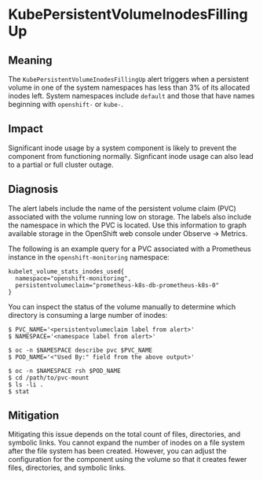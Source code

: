 # KubePersistentVolumeInodesFillingUp

## Meaning

The `KubePersistentVolumeInodesFillingUp` alert triggers when a persistent
volume in one of the system namespaces has less than 3% of its allocated inodes
left. System namespaces include `default` and those that have names beginning
with `openshift-` or `kube-`.

## Impact

Significant inode usage by a system component is likely to prevent the
component from functioning normally. Signficant inode usage can also lead to a
partial or full cluster outage.

## Diagnosis

The alert labels include the name of the persistent volume claim (PVC)
associated with the volume running low on storage. The labels also include the
namespace in which the PVC is located. Use this information to graph
available storage in the OpenShift web console under Observe -> Metrics.  

The following is an example query for a PVC associated with a Prometheus
instance in the `openshift-monitoring` namespace:

```text
kubelet_volume_stats_inodes_used{
  namespace="openshift-monitoring",
  persistentvolumeclaim="prometheus-k8s-db-prometheus-k8s-0"
}
```

You can inspect the status of the volume manually to determine which directory
is consuming a large number of inodes:

```console
$ PVC_NAME='<persistentvolumeclaim label from alert>'
$ NAMESPACE='<namespace label from alert>'

$ oc -n $NAMESPACE describe pvc $PVC_NAME
$ POD_NAME='<"Used By:" field from the above output>'

$ oc -n $NAMESPACE rsh $POD_NAME
$ cd /path/to/pvc-mount
$ ls -li .
$ stat
```

## Mitigation

Mitigating this issue depends on the total count of files, directories, and
symbolic links. You cannot expand the number of inodes on a file system after
the file system has been created. However, you can adjust the configuration for
the component using the volume so that it creates fewer files, directories, and
symbolic links.